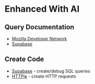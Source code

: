 # Enhanced With AI

## Query Documentation

- [Mozilla Developer Network](https://developer.mozilla.org/en-US/plus/ai-help)
- [Supabase](https://supabase.com/blog/chatgpt-supabase-docs)

## Create Code

- [Supabase](https://supabase.com/blog/chatgpt-supabase-docs) - create/debug SQL queries
- [HTTPie](https://app.httpie.io/) - create HTTP requests
